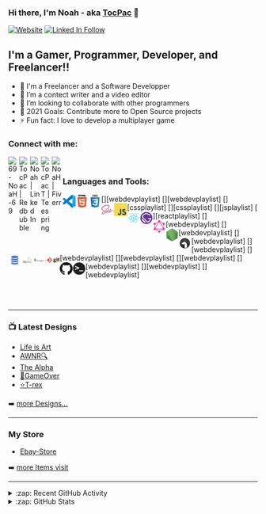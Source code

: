 ### Hi there, I'm Noah - aka [TocPac][website] 👋

[![Website](https://www.pinterest.com/business/hub/)](https://www.pinterest.com/business/hub/)
[![Linked In Follow](https://www.linkedin.com/in/viraj-jayawardhana-1a78831b2/)](https://www.linkedin.com/in/viraj-jayawardhana-1a78831b2/)

## I'm a Gamer, Programmer, Developer, and Freelancer!!

- 🔭 I'm a Freelancer and a Software Developper
- 🌱 I’m a contect writer and a video editor
- 👯 I’m looking to collaborate with other programmers
- 🥅 2021 Goals: Contribute more to Open Source projects
- ⚡ Fun fact: I love to develop a multiplayer game

### Connect with me:

[<img align="left" alt="69-NoaH-69" width="22px" src="https://github.com/69-NoaH-69" />][website]
[<img align="left" alt="TocPac | Redbubble" width="22px" src="https://www.redbubble.com/people/Toc-Pac/shop?anchor=profile&asc=u" />][Redbubble]
[<img align="left" alt="Noah | Linked In" width="22px" src="https://www.linkedin.com/in/viraj-jayawardhana-1a78831b2/" />][Linked In]
[<img align="left" alt="TocPacT | Teespring" width="22px" src="https://my-store-bb88e5.creator-spring.com/listing/funny-troll-classic-t-shirt" />][Teespring]
[<img align="left" alt="NoaH | Fiverr" width="22px" src="https://www.fiverr.com/vira__j?up_rollout=true" />][Fiverr]

<br />

### Languages and Tools:

[<img align="left" alt="Visual Studio Code" width="26px" src="https://raw.githubusercontent.com/github/explore/80688e429a7d4ef2fca1e82350fe8e3517d3494d/topics/visual-studio-code/visual-studio-code.png" />][webdevplaylist]
[<img align="left" alt="HTML5" width="26px" src="https://raw.githubusercontent.com/github/explore/80688e429a7d4ef2fca1e82350fe8e3517d3494d/topics/html/html.png" />][webdevplaylist]
[<img align="left" alt="CSS3" width="26px" src="https://raw.githubusercontent.com/github/explore/80688e429a7d4ef2fca1e82350fe8e3517d3494d/topics/css/css.png" />][cssplaylist]
[<img align="left" alt="Sass" width="26px" src="https://raw.githubusercontent.com/github/explore/80688e429a7d4ef2fca1e82350fe8e3517d3494d/topics/sass/sass.png" />][cssplaylist]
[<img align="left" alt="JavaScript" width="26px" src="https://raw.githubusercontent.com/github/explore/80688e429a7d4ef2fca1e82350fe8e3517d3494d/topics/javascript/javascript.png" />][jsplaylist]
[<img align="left" alt="React" width="26px" src="https://raw.githubusercontent.com/github/explore/80688e429a7d4ef2fca1e82350fe8e3517d3494d/topics/react/react.png" />][reactplaylist]
[<img align="left" alt="Gatsby" width="26px" src="https://raw.githubusercontent.com/github/explore/e94815998e4e0713912fed477a1f346ec04c3da2/topics/gatsby/gatsby.png" />][webdevplaylist]
[<img align="left" alt="GraphQL" width="26px" src="https://raw.githubusercontent.com/github/explore/80688e429a7d4ef2fca1e82350fe8e3517d3494d/topics/graphql/graphql.png" />][webdevplaylist]
[<img align="left" alt="Node.js" width="26px" src="https://raw.githubusercontent.com/github/explore/80688e429a7d4ef2fca1e82350fe8e3517d3494d/topics/nodejs/nodejs.png" />][webdevplaylist]
[<img align="left" alt="Deno" width="26px" src="https://raw.githubusercontent.com/github/explore/361e2821e2dea67711cde99c9c40ed357061cf27/topics/deno/deno.png" />][webdevplaylist]
[<img align="left" alt="SQL" width="26px" src="https://raw.githubusercontent.com/github/explore/80688e429a7d4ef2fca1e82350fe8e3517d3494d/topics/sql/sql.png" />][webdevplaylist]
[<img align="left" alt="MySQL" width="26px" src="https://raw.githubusercontent.com/github/explore/80688e429a7d4ef2fca1e82350fe8e3517d3494d/topics/mysql/mysql.png" />][webdevplaylist]
[<img align="left" alt="MongoDB" width="26px" src="https://raw.githubusercontent.com/github/explore/80688e429a7d4ef2fca1e82350fe8e3517d3494d/topics/mongodb/mongodb.png" />][webdevplaylist]
[<img align="left" alt="Git" width="26px" src="https://raw.githubusercontent.com/github/explore/80688e429a7d4ef2fca1e82350fe8e3517d3494d/topics/git/git.png" />][webdevplaylist]
[<img align="left" alt="GitHub" width="26px" src="https://raw.githubusercontent.com/github/explore/78df643247d429f6cc873026c0622819ad797942/topics/github/github.png" />][webdevplaylist]
[<img align="left" alt="Terminal" width="26px" src="https://raw.githubusercontent.com/github/explore/80688e429a7d4ef2fca1e82350fe8e3517d3494d/topics/terminal/terminal.png" />][webdevplaylist]

<br />
<br />

---

### 📺 Latest Designs

<!-- Red Bubble -->
- [Life is Art](https://www.redbubble.com/i/t-shirt/art-of-zoo-life-is-art-classic-tshirt-by-Toc-Pac/83540496.IJ6L0)
- [AWNR🔍](https://www.redbubble.com/i/t-shirt/adulting-would-not-recommend-by-Toc-Pac/86381958.QUQES.XYZ)
- [The Alpha](https://www.redbubble.com/i/t-shirt/Alpha-The-Lone-Wolf-by-Toc-Pac/84500978.IJ6L0)
- [🤖GameOver](https://www.redbubble.com/i/t-shirt/Game-over-by-Toc-Pac/85376225.QUQES.XYZ)
- [⭐T-rex](https://my-store-bb88e5.creator-spring.com/listing/buy-ask-me-about-my-t-rex)
<!-- END -->

➡️ [more Designs...](https://my-store-bb88e5.creator-spring.com/listing/gamer-3831)

---

### My Store 

<!-- items -->
- [Ebay-Store](https://www.ebay.com/usr/vijayawa0?_trksid=p2047675.l2559)


➡️ [more Items visit](https://www.ebay.com/itm/313647111638?_trkparms=aid%3D1110013%26algo%3DHOMESPLICE.SIMRXI%26ao%3D1%26asc%3D20210125103153%26meid%3D3c18d638a657453697c4e72a4e8d952a%26pid%3D100040%26rk%3D1%26rkt%3D24%26sd%3D353622604119%26itm%3D313647111638%26pmt%3D1%26noa%3D0%26pg%3D2046732%26algv%3DSIMRVIMLRV5WebV1_0%26brand%3DUnbranded%2FGeneric&_trksid=p2046732.c100040.m2060&amdata=cksum%3A3136471116383c18d638a657453697c4e72a4e8d952a%7Cenc%3AAQAGAAACAI9qnaKTBsvKyWt94qkseQ1Yclgid9Fvt9M4T%252B1hC07LbcOFTHO2QOf6SGMragTI%252FNlEsSVptdnOQoEOJlEo8D%252BSb0Pau7gS2Kxe7cHI0%252FgBfggF5QHQtLAc7rFE3Vr%252Fce1qA4KWOxcX14CHW%252Fm7%252BMDjtIGXaNWRgKsVi5fHQBS2YC5kVb%252FSbkkE2KO2zLYEH399x6T4T7P0HY3Cfn1M891i7wVgqiV2%252BPDLEeF7x6n%252FEXzemCAt%252Bvmn6fmnlOTc70sSPMs31qDHB8aogaSLLoS1UtX4aVIUidL%252Fl3%252FSfLFYbtMSWrkqsi6p%252BX6fGRVryj018A0i8X%252FG%252BL8XrKSBxrKZRk305K25LGGiyqKt1RJXe5Q4zfYyjkKuWNt00luM8ellfGEr9fVUDYgJ0xswp%252BR5z%252FSRUUy%252FQk8nLGGnPxLmRJW0C5UolQd0o%252FH9IJTfowOvCAlBtn4xflq%252BvBdZHJ2%252BSWe6qsBXbFGjktXGhlZcgUNpgtgYHokYPhYC4TJgfe6qdf6VVZZaaQkCqwUIvj6lX03eoeld%252Fyblz7bNHZxEq5VBg%252BhfGsBQMjYxHn2F3TZmnup2EJ4khS2Co5y8z2CEwIk2b%252BpKvoIn8qPv%252Bu7nswD2oequc%252Fp5%252Bo9IIoxN4sW7IQjFyrPxZv5aG2sseFXd6vt1mCeBGdgu9MDPhtR5%7Campid%3APL_CLK%7Cclp%3A2046732)

---

<details>
  <summary>:zap: Recent GitHub Activity</summary>
  
<!--START_SECTION:activity-->
<!--1. 🗣 Commented on [#2](https://github.com/codeSTACKr/portfolio-sass/issues/2) in [codeSTACKr/portfolio-sass](https://github.com/codeSTACKr/portfolio-sass)
2. ❗️ Closed issue [#2](https://github.com/codeSTACKr/portfolio-sass/issues/2) in [codeSTACKr/portfolio-sass](https://github.com/codeSTACKr/portfolio-sass)
3. ❌ Closed PR [#11](https://github.com/codeSTACKr/free-developer-resources/pull/11) in [codeSTACKr/free-developer-resources](https://github.com/codeSTACKr/free-developer-resources)
4. 🗣 Commented on [#11](https://github.com/codeSTACKr/free-developer-resources/issues/11) in [codeSTACKr/free-developer-resources](https://github.com/codeSTACKr/free-developer-resources)
5. 🎉 Merged PR [#10](https://github.com/codeSTACKr/free-developer-resources/pull/10) in [codeSTACKr/free-developer-resources](https://github.com/codeSTACKr/free-developer-resources)
<!--END_SECTION:activity-->

</details>

<details>
  <summary>:zap: GitHub Stats</summary>

  <img align="left" alt="NoaH's GitHub Stats" src="https://github-readme-stats.codestackr.vercel.app/api?username=codeSTACKr&show_icons=true&hide_border=true" />

</details>

[website]: https://github.com/69-NoaH-69
[Redbubble]: https://www.redbubble.com/people/Toc-Pac/shop?anchor=profile&asc=u
[Linked In]: https://www.linkedin.com/in/viraj-jayawardhana-1a78831b2/
[youtube]: https://www.youtube.com/channel/UC46ixGw8ukYjaHrydQOj4NA
[Teespring]: https://my-store-bb88e5.creator-spring.com/listing/funny-troll-classic-t-shirt
[Fiverr]: https://www.fiverr.com/vira__j?up_rollout=true
[Pinterest]: https://www.pinterest.com/business/hub/
